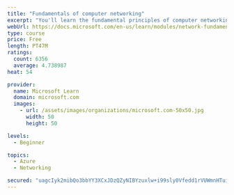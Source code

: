 ```yaml
---
title: "Fundamentals of computer networking"
excerpt: "You'll learn the fundamental principles of computer networking to prepare you for the Azure admin and developer learning paths."
webUrl: https://docs.microsoft.com/en-us/learn/modules/network-fundamentals/
type: course
price: Free
length: PT47M
ratings:
  count: 6356
  average: 4.738987
heat: 54

provider:
  name: Microsoft Learn
  domain: microsoft.com
  images:
    - url: /assets/images/organizations/microsoft.com-50x50.jpg
      width: 50
      height: 50

levels:
  - Beginner

topics:
  - Azure
  - Networking

secured: "uagcIyk2mibQo3bbYY3XCxJDzQZyNIBYzuxlw+i99sly0Vfedd1rVUWmnHTuicz3W+oXmqV4eZqMqmGwrcVgiQ24yyW3Ynoh3qPVB8Tb8JmGV4IC7T5hNQKGR5bUr2uS+VI0nSLg2vZ0O/s2A2/sS1+4xuPbR0NdvKbfBWCf5+bXMHn154TTXRRFC4Ogq8kwgyj2GFsCa/o7KxR7KfIxKFYVTSKH4qcjRuEc6e37bl0APbld1RhB6G1YsFwNAfUCSAn7CKpnrh6kznEWldAd5FrczswP+Gnnwmg9ARawXTAftysHIuwbl1VmURsLkOUH7AdGHrsx9kF/gtoKoF+gIhn0smpDewlwlBOizVyE0x8BKEDKOtNZ51cdMPepYpr6nOz03UDWiekpir8QjKO467lOmlNSp+46lD4g3NOeKSs=;JI/JzvY7fud17W7cBWFsBQ=="
---
```



